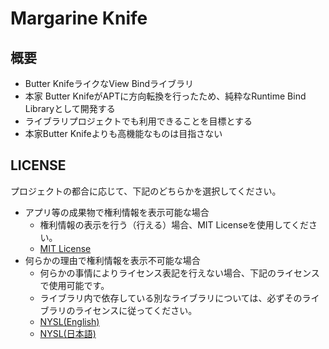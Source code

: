 # Margarine Knife

## 概要

 * Butter KnifeライクなView Bindライブラリ
 * 本家 Butter KnifeがAPTに方向転換を行ったため、純粋なRuntime Bind Libraryとして開発する
 * ライブラリプロジェクトでも利用できることを目標とする
 * 本家Butter Knifeよりも高機能なものは目指さない


## LICENSE

プロジェクトの都合に応じて、下記のどちらかを選択してください。

* アプリ等の成果物で権利情報を表示可能な場合
	* 権利情報の表示を行う（行える）場合、MIT Licenseを使用してください。
	* [MIT License](LICENSE-MIT.txt)
* 何らかの理由で権利情報を表示不可能な場合
	* 何らかの事情によりライセンス表記を行えない場合、下記のライセンスで使用可能です。
	* ライブラリ内で依存している別なライブラリについては、必ずそのライブラリのライセンスに従ってください。
	* [NYSL(English)](LICENSE-NYSL-eng.txt)
	* [NYSL(日本語)](LICENSE-NYSL-jpn.txt)
